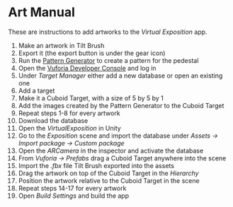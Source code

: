 # Art Manual

These are instructions to add artworks to the *Virtual Exposition* app.

1. Make an artwork in Tilt Brush
2. Export it (the export button is under the gear icon)
3. Run the [Pattern Generator](PatternGenerator) to create a pattern for the pedestal
4. Open the [Vuforia Developer Console](http://developer.vuforia.com) and log in
5. Under *Target Manager* either add a new database or open an existing one
6. Add a target
7. Make it a Cuboid Target, with a size of 5 by 5 by 1
8. Add the images created by the Pattern Generator to the Cuboid Target
9. Repeat steps 1-8 for every artwork
10. Download the database
11. Open the *VirtualExposition* in Unity
12. Go to the *Exposition* scene and import the database under *Assets -> Import package -> Custom package*
13. Open the *ARCamera* in the inspector and activate the database
14. From *Vuforia -> Prefabs* drag a Cuboid Target anywhere into the scene
15. Import the *.fbx* file Tilt Brush exported into the assets
16. Drag the artwork on top of the Cuboid Target in the *Hierarchy*
17. Position the artwork relative to the Cuboid Target in the scene
18. Repeat steps 14-17 for every artwork
19. Open *Build Settings* and build the app
